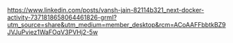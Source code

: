 https://www.linkedin.com/posts/vansh-jain-82114b321_next-docker-activity-7371818658064461826-grmI?utm_source=share&utm_medium=member_desktop&rcm=ACoAAFFbbtkBZ9JVJuPviez1WaFOqV3PVHj2-5w
